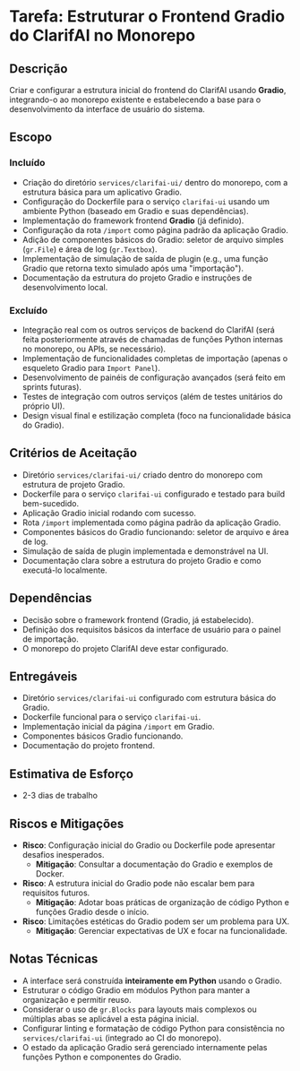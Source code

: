 # Tarefa: Estruturar o Frontend Gradio do ClarifAI no Monorepo

## Descrição
Criar e configurar a estrutura inicial do frontend do ClarifAI usando **Gradio**, integrando-o ao monorepo existente e estabelecendo a base para o desenvolvimento da interface de usuário do sistema.

## Escopo

### Incluído
- Criação do diretório `services/clarifai-ui/` dentro do monorepo, com a estrutura básica para um aplicativo Gradio.
- Configuração do Dockerfile para o serviço `clarifai-ui` usando um ambiente Python (baseado em Gradio e suas dependências).
- Implementação do framework frontend **Gradio** (já definido).
- Configuração da rota `/import` como página padrão da aplicação Gradio.
- Adição de componentes básicos do Gradio: seletor de arquivo simples (`gr.File`) e área de log (`gr.Textbox`).
- Implementação de simulação de saída de plugin (e.g., uma função Gradio que retorna texto simulado após uma "importação").
- Documentação da estrutura do projeto Gradio e instruções de desenvolvimento local.

### Excluído
- Integração real com os outros serviços de backend do ClarifAI (será feita posteriormente através de chamadas de funções Python internas no monorepo, ou APIs, se necessário).
- Implementação de funcionalidades completas de importação (apenas o esqueleto Gradio para `Import Panel`).
- Desenvolvimento de painéis de configuração avançados (será feito em sprints futuras).
- Testes de integração com outros serviços (além de testes unitários do próprio UI).
- Design visual final e estilização completa (foco na funcionalidade básica do Gradio).

## Critérios de Aceitação
- Diretório `services/clarifai-ui/` criado dentro do monorepo com estrutura de projeto Gradio.
- Dockerfile para o serviço `clarifai-ui` configurado e testado para build bem-sucedido.
- Aplicação Gradio inicial rodando com sucesso.
- Rota `/import` implementada como página padrão da aplicação Gradio.
- Componentes básicos do Gradio funcionando: seletor de arquivo e área de log.
- Simulação de saída de plugin implementada e demonstrável na UI.
- Documentação clara sobre a estrutura do projeto Gradio e como executá-lo localmente.

## Dependências
- Decisão sobre o framework frontend (Gradio, já estabelecido).
- Definição dos requisitos básicos da interface de usuário para o painel de importação.
- O monorepo do projeto ClarifAI deve estar configurado.

## Entregáveis
- Diretório `services/clarifai-ui` configurado com estrutura básica do Gradio.
- Dockerfile funcional para o serviço `clarifai-ui`.
- Implementação inicial da página `/import` em Gradio.
- Componentes básicos Gradio funcionando.
- Documentação do projeto frontend.

## Estimativa de Esforço
- 2-3 dias de trabalho

## Riscos e Mitigações
- **Risco**: Configuração inicial do Gradio ou Dockerfile pode apresentar desafios inesperados.
  - **Mitigação**: Consultar a documentação do Gradio e exemplos de Docker.
- **Risco**: A estrutura inicial do Gradio pode não escalar bem para requisitos futuros.
  - **Mitigação**: Adotar boas práticas de organização de código Python e funções Gradio desde o início.
- **Risco**: Limitações estéticas do Gradio podem ser um problema para UX.
  - **Mitigação**: Gerenciar expectativas de UX e focar na funcionalidade.

## Notas Técnicas
- A interface será construída **inteiramente em Python** usando o Gradio.
- Estruturar o código Gradio em módulos Python para manter a organização e permitir reuso.
- Considerar o uso de `gr.Blocks` para layouts mais complexos ou múltiplas abas se aplicável a esta página inicial.
- Configurar linting e formatação de código Python para consistência no `services/clarifai-ui` (integrado ao CI do monorepo).
- O estado da aplicação Gradio será gerenciado internamente pelas funções Python e componentes do Gradio.
